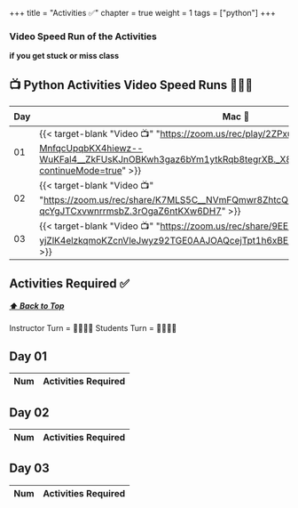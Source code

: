 +++
title = "Activities ✅"
chapter = true
weight = 1
tags = ["python"] 
+++

### Video Speed Run  of the Activities 
**if you get stuck or miss class**


## 📺 Python Activities Video Speed Runs 🏃‍♀️🏃
| Day | Mac 🍎 | Duration    | Window 🖼️ | Duration |
| ------  | ------ | ----------- |---------  | --------- |
| 01 | {{< target-blank "Video 📺" "https://zoom.us/rec/play/2ZPxubB6mlbTvXrZ-MnfqcUpqbKX4hiewz--WuKFal4__ZkFUsKJnOBKwh3gaz6bYm1ytkRqb8tegrXB._X8wNYqXreMXH38A?continueMode=true" >}}   |  01:15:25  ⏲️  | {{< target-blank "Video 📺" "https://zoom.us/rec/play/2ZPxubB6mlbTvXrZ-MnfqcUpqbKX4hiewz--WuKFal4__ZkFUsKJnOBKwh3gaz6bYm1ytkRqb8tegrXB._X8wNYqXreMXH38A?continueMode=true" >}}   | 01:15:25  ⏲️   |
| 02 | {{< target-blank "Video 📺" "https://zoom.us/rec/share/K7MLS5C__NVmFQmwr8ZhtcQKrJTwrLbH8b15wPltr9xhEL-qcYgJTCxvwnrrmsbZ.3rOgaZ6ntKXw6DH7" >}}  |  01:04:44  ⏲️ |  {{< target-blank "Video 📺" "https://zoom.us/rec/share/K7MLS5C__NVmFQmwr8ZhtcQKrJTwrLbH8b15wPltr9xhEL-qcYgJTCxvwnrrmsbZ.3rOgaZ6ntKXw6DH7" >}}  |  01:04:44 ⏲️ |
| 03 | {{< target-blank "Video 📺" "https://zoom.us/rec/share/9EE9fB-yjZlK4elzkqmoKZcnVleJwyz92TGE0AAJOAQcejTpt1h6xBEQpPVeO4JZ.n1GxlR0_OyaUM1_a" >}}  |  00:58:54  ⏲️ |  {{< target-blank "Video 📺" "https://zoom.us/rec/share/9EE9fB-yjZlK4elzkqmoKZcnVleJwyz92TGE0AAJOAQcejTpt1h6xBEQpPVeO4JZ.n1GxlR0_OyaUM1_a" >}}  |  00:58:54 ⏲️ |


## Activities Required ✅
#####  [ ⬆️ Back to Top](#python-activities-video-speed-runs)
Instructor Turn = 👩‍🏫🧑‍🏫
Students Turn = 👩‍🎓👨‍🎓


## Day 01
| Num | Activities Required                                          |
| --- | ------------------------------------------------------------ | 

## Day 02
| Num | Activities Required                                          |
| --- | ------------------------------------------------------------ | 


## Day 03
| Num | Activities Required                                          |
| --- | ------------------------------------------------------------ | 



